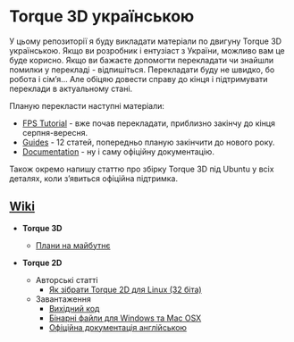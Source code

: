 Torque 3D українською
===========

У цьому репозиторії я буду викладати матеріали по двигуну Torque 3D українською. Якщо ви розробник і ентузіаст з України, можливо вам це буде корисно. Якщо ви бажаєте допомогти перекладати чи знайшли помилки у перекладі - відпишіться. Перекладати буду не швидко, бо робота і сім’я... Але обіцяю довести справу до кінця і підтримувати переклади в актуальному стані.

Планую перекласти наступні матеріали:
- [FPS Tutorial] - вже почав перекладати, приблизно закінчу до кінця серпня-вересня.
- [Guides] - 12 статей, попередньо планую закінчити до нового року.
- [Documentation] - ну і саму офіційну документацію.

Також окремо напишу статтю про збірку Torque 3D під Ubuntu у всіх деталях, коли з’явиться офіційна підтримка.

## [Wiki]

  * **Torque 3D**
    * [Плани на майбутнє]

  * **Torque 2D**
    * Авторські статті
      * [Як зібрати Torque 2D для Linux (32 біта)]
    * Завантаження
      * [Вихідний код](https://github.com/GarageGames/Torque2D)
      * [Бінарні файли для Windows та Mac OSX](https://github.com/GarageGames/Torque2D/releases)
      * [Офіційна документація англійською](https://github.com/GarageGames/Torque2D/wiki)

[FPS Tutorial]:http://www.garagegames.com/products/torque-3d/fps
[Guides]:http://www.garagegames.com/products/torque-3d/guides
[Documentation]:http://www.garagegames.com/products/torque-3d/documentation

[Wiki]:https://github.com/eresid/torque3d_uk/wiki
[Плани на майбутнє]:https://github.com/eresid/torque3d_uk/wiki/%D0%9F%D0%BB%D0%B0%D0%BD%D0%B8-%D0%BD%D0%B0-%D0%BC%D0%B0%D0%B9%D0%B1%D1%83%D1%82%D0%BD%D1%94
[Як зібрати Torque 2D для Linux (32 біта)]:https://github.com/eresid/torque3d_uk/wiki/%D0%AF%D0%BA-%D0%B7%D1%96%D0%B1%D1%80%D0%B0%D1%82%D0%B8-Torque-2D-%D0%B4%D0%BB%D1%8F-Linux-%2832-%D0%B1%D1%96%D1%82%D0%B0%29
